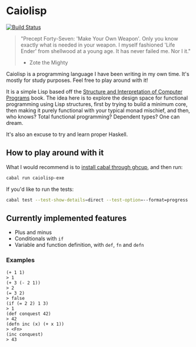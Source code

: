 # Caiolisp

[![Build Status](https://cloud.drone.io/api/badges/caiorulli/caiolisp/status.svg?ref=refs/heads/deck)](https://cloud.drone.io/caiorulli/caiolisp)

> "Precept Forty-Seven: 'Make Your Own Weapon'. Only you know exactly what is needed in your weapon. I myself fashioned 'Life Ender' from shellwood at a young age. It has never failed me. Nor I it."
>
> - Zote the Mighty

Caiolisp is a programming language I have been writing in my own time. It's mostly for study purposes. Feel free to play around with it!

It is a simple Lisp based off the [Structure and Interpretation of Computer Programs](https://github.com/sarabander/sicp) book. The idea here is to explore the design space for functional programming using Lisp structures, first by trying to build a minimum core, then making it purely functional with your typical monad mischief, and then, who knows? Total functional programming? Dependent types? One can dream.

It's also an excuse to try and learn proper Haskell.

## How to play around with it

What I would recommend is to [install cabal through ghcup](https://www.haskell.org/ghcup/), and then run:

```sh
cabal run caiolisp-exe
```

If you'd like to run the tests:

```sh
cabal test --test-show-details=direct --test-option=--format=progress
```

## Currently implemented features

- Plus and minus
- Conditionals with `if`
- Variable and function definition, with `def`, `fn` and `defn`

### Examples

```
(+ 1 1)
> 1
(+ 3 (- 2 1))
> 2
(= 3 2)
> false
(if (= 2 2) 1 3)
> 1
(def conquest 42)
> 42
(defn inc (x) (+ x 1))
> <Fn>
(inc conquest)
> 43
```
